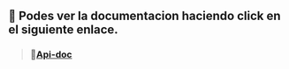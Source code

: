 ## 🤠 Podes ver la documentacion haciendo click en el siguiente enlace.

> ### 📝[Api-doc](https://documenter.getpostman.com/view/9520536/UyrAFcVG)
